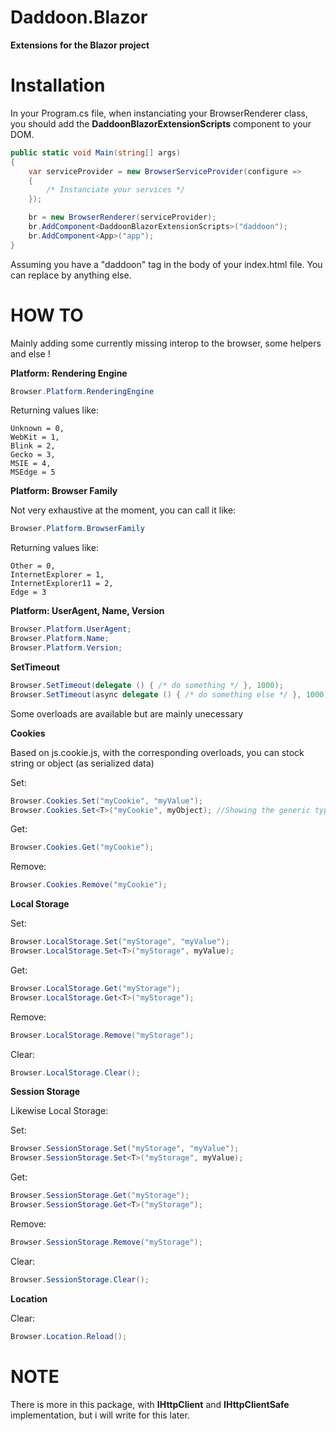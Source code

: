 # Daddoon.Blazor

**Extensions for the Blazor project**

# Installation

In your Program.cs file, when instanciating your BrowserRenderer class, you should add the **DaddoonBlazorExtensionScripts** component to your DOM.

```csharp
public static void Main(string[] args)
{
    var serviceProvider = new BrowserServiceProvider(configure =>
    {
        /* Instanciate your services */
    });

    br = new BrowserRenderer(serviceProvider);
    br.AddComponent<DaddoonBlazorExtensionScripts>("daddoon");
    br.AddComponent<App>("app");
}
```

Assuming you have a "daddoon" tag in the body of your index.html file. You can replace by anything else.

# HOW TO

Mainly adding some currently missing interop to the browser, some helpers and else !

**Platform: Rendering Engine**

```csharp
Browser.Platform.RenderingEngine
```

Returning values like:

```
Unknown = 0,
WebKit = 1,
Blink = 2,
Gecko = 3,
MSIE = 4,
MSEdge = 5
```

**Platform: Browser Family**

Not very exhaustive at the moment, you can call it like:

```csharp
Browser.Platform.BrowserFamily
```

Returning values like:

```
Other = 0,
InternetExplorer = 1,
InternetExplorer11 = 2,
Edge = 3
```

**Platform: UserAgent, Name, Version**

```csharp
Browser.Platform.UserAgent;
Browser.Platform.Name;
Browser.Platform.Version;
```

**SetTimeout**

```csharp
Browser.SetTimeout(delegate () { /* do something */ }, 1000);
Browser.SetTimeout(async delegate () { /* do something else */ }, 1000);
```

Some overloads are available but are mainly unecessary

**Cookies**

Based on js.cookie.js, with the corresponding overloads, you can stock string or object (as serialized data)

Set:

```csharp
Browser.Cookies.Set("myCookie", "myValue");
Browser.Cookies.Set<T>("myCookie", myObject); //Showing the generic type here is just for readability
```

Get:
```csharp
Browser.Cookies.Get("myCookie");
```

Remove:
```csharp
Browser.Cookies.Remove("myCookie");
```

**Local Storage**

Set:
```csharp
Browser.LocalStorage.Set("myStorage", "myValue");
Browser.LocalStorage.Set<T>("myStorage", myValue);
```

Get:
```csharp
Browser.LocalStorage.Get("myStorage");
Browser.LocalStorage.Get<T>("myStorage");
```

Remove:
```csharp
Browser.LocalStorage.Remove("myStorage");
```

Clear:
```csharp
Browser.LocalStorage.Clear();
```

**Session Storage**

Likewise Local Storage:

Set:
```csharp
Browser.SessionStorage.Set("myStorage", "myValue");
Browser.SessionStorage.Set<T>("myStorage", myValue);
```

Get:
```csharp
Browser.SessionStorage.Get("myStorage");
Browser.SessionStorage.Get<T>("myStorage");
```

Remove:
```csharp
Browser.SessionStorage.Remove("myStorage");
```

Clear:
```csharp
Browser.SessionStorage.Clear();
```

**Location**

Clear:
```csharp
Browser.Location.Reload();
```

# NOTE

There is more in this package, with **IHttpClient** and **IHttpClientSafe** implementation, but i will write for this later.
